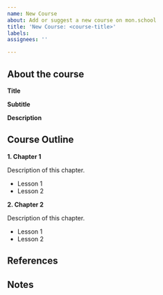 ```yaml
---
name: New Course
about: Add or suggest a new course on mon.school
title: 'New Course: <course-title>'
labels: 
assignees: ''

---
```


## About the course

**Title**
<!-- add the title of the course here -->

**Subtitle**
<!-- add a one line subtitle for the course -->


**Description**
<!-- add description of the course -->

## Course Outline

<!-- Edit the following and add the outline of your course -->

**1. Chapter 1**

Description of this chapter.

* Lesson 1
* Lesson 2

**2. Chapter 2**

Description of this chapter.

* Lesson 1
* Lesson 2

## References

<!-- If you already have some form the course in a git repo, website or blog posts, please share them here.
-->

## Notes

<!-- Any other notes to include along with the issue -->
